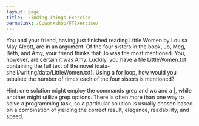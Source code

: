 ```yaml
---
layout: page
title:  Finding Things Exercise
permalink: /CLworkshop/FTExercise/
---
```



You and your friend, having just finished reading Little Women by Louisa May Alcott, are in an argument. Of the four sisters in the book, Jo, Meg, Beth, and Amy, your friend thinks that Jo was the most mentioned. You, however, are certain it was Amy. Luckily, you have a file LittleWomen.txt containing the full text of the novel (data-shell/writing/data/LittleWomen.txt). Using a for loop, how would you tabulate the number of times each of the four sisters is mentioned?

Hint: one solution might employ the commands grep and wc and a |, while another might utilize grep options. There is often more than one way to solve a programming task, so a particular solution is usually chosen based on a combination of yielding the correct result, elegance, readability, and speed.

